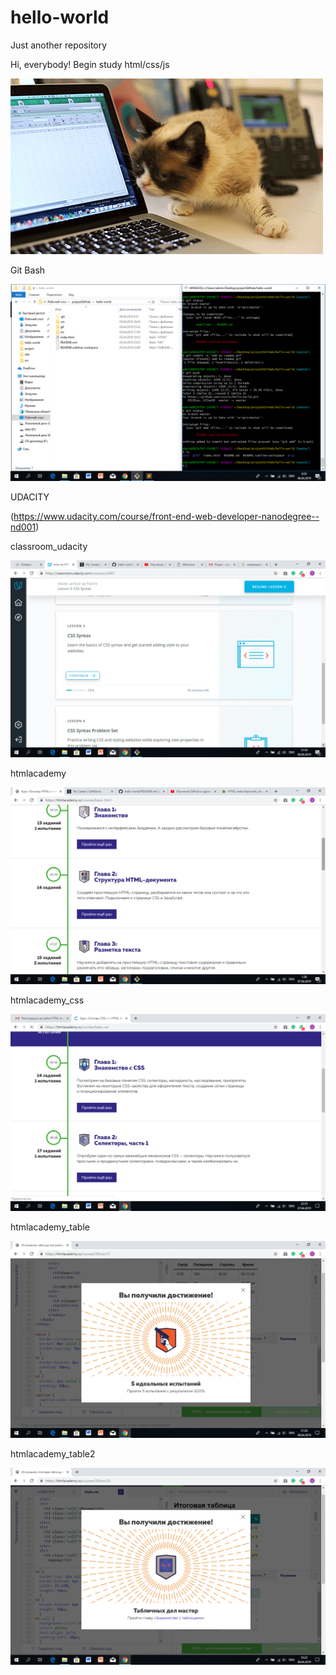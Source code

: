 # hello-world
Just another repository

Hi, everybody!
Begin study html/css/js

![](gif/cat_pc.gif)

Git Bash

![](gif/screenshot.bmp)

UDACITY

(https://www.udacity.com/course/front-end-web-developer-nanodegree--nd001)

classroom_udacity

![](task_html_css_intro/classroom_udacity.jpg)

htmlacademy

![](task_html_css_intro/htmlacademy.jpg)

htmlacademy_css

![](task_html_css_intro/htmlacademy_css.jpg)

htmlacademy_table

![](task_html_css_intro/htmlacademy_table.jpg)

htmlacademy_table2

![](task_html_css_intro/htmlacademy_tablemaster.jpg)